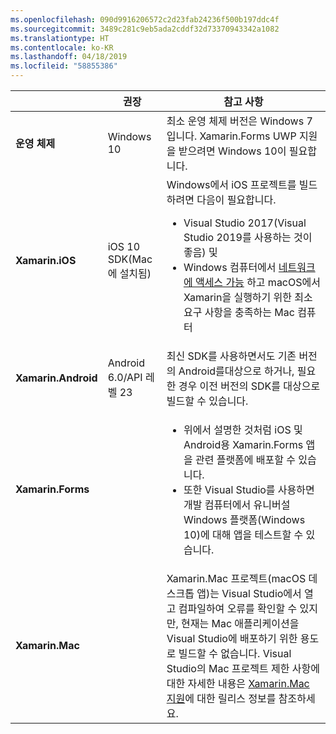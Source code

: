 ```yaml
---
ms.openlocfilehash: 090d9916206572c2d23fab24236f500b197ddc4f
ms.sourcegitcommit: 3489c281c9eb5ada2cddf32d73370943342a1082
ms.translationtype: HT
ms.contentlocale: ko-KR
ms.lasthandoff: 04/18/2019
ms.locfileid: "58855386"
---
```

||권장|참고 사항|
|---|---|---|
|**운영 체제**|Windows 10|최소 운영 체제 버전은 Windows 7입니다. Xamarin.Forms UWP 지원을 받으려면 Windows 10이 필요합니다.
|**Xamarin.iOS**|iOS 10 SDK(Mac에 설치됨)|Windows에서 iOS 프로젝트를 빌드하려면 다음이 필요합니다.<ul><li>Visual Studio 2017(Visual Studio 2019를 사용하는 것이 좋음) 및</li><li>Windows 컴퓨터에서 <a href="~/ios/get-started/installation/windows/connecting-to-mac/index.md">네트워크에 액세스 가능</a> 하고 macOS에서 Xamarin을 실행하기 위한 최소 요구 사항을 충족하는 Mac 컴퓨터</li></ul>|
|**Xamarin.Android**|Android 6.0/API 레벨 23|최신 SDK를 사용하면서도 기존 버전의 Android를대상으로 하거나, 필요한 경우 이전 버전의 SDK를 대상으로 빌드할 수 있습니다.|
|**Xamarin.Forms**||<ul><li>위에서 설명한 것처럼 iOS 및 Android용 Xamarin.Forms 앱을 관련 플랫폼에 배포할 수 있습니다.</li><li>또한 Visual Studio를 사용하면 개발 컴퓨터에서 유니버설 Windows 플랫폼(Windows 10)에 대해 앱을 테스트할 수 있습니다.</li></ul>|
|**Xamarin.Mac**||Xamarin.Mac 프로젝트(macOS 데스크톱 앱)는 Visual Studio에서 열고 컴파일하여 오류를 확인할 수 있지만, 현재는 Mac 애플리케이션을 Visual Studio에 배포하기 위한 용도로 빌드할 수 없습니다. Visual Studio의 Mac 프로젝트 제한 사항에 대한 자세한 내용은 <a href="https://developer.xamarin.com/releases/vs/xamarin.vs_4/xamarin.vs_4.2/#Xamarin.Mac_minimum_support.">Xamarin.Mac 지원</a>에 대한 릴리스 정보를 참조하세요.|
